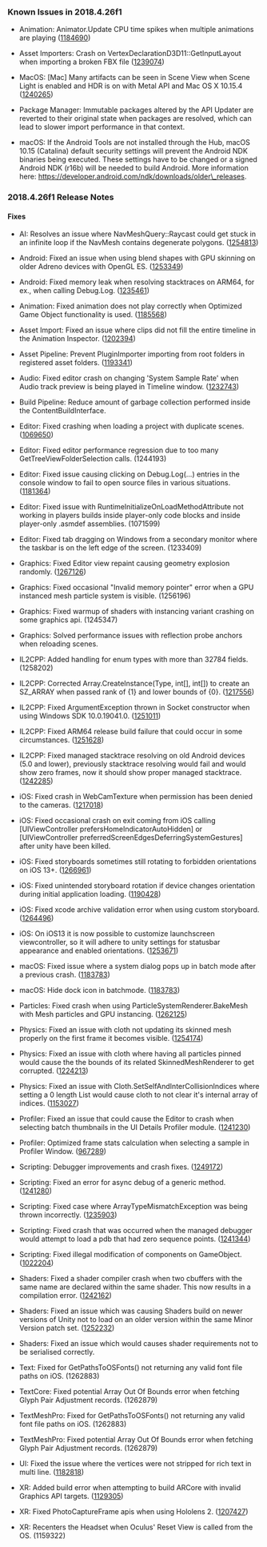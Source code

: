 ### Known Issues in 2018.4.26f1

*   Animation: Animator.Update CPU time spikes when multiple animations are playing ([1184690](https://issuetracker.unity3d.com/issues/animator-dot-update-cpu-time-spikes-when-multiple-animations-are-playing))
    
*   Asset Importers: Crash on VertexDeclarationD3D11::GetInputLayout when importing a broken FBX file ([1239074](https://issuetracker.unity3d.com/issues/crash-on-vertexdeclarationd3d11-getinputlayout-when-importing-a-broken-fbx-file))
    
*   MacOS: \[Mac\] Many artifacts can be seen in Scene View when Scene Light is enabled and HDR is on with Metal API and Mac OS X 10.15.4 ([1240265](https://issuetracker.unity3d.com/issues/mac-many-artifacts-can-be-seen-in-scene-view-when-scene-light-is-enabled-on-with-metal-api-and-mac-os-x-10-dot-15-dot-4))
    
*   Package Manager: Immutable packages altered by the API Updater are reverted to their original state when packages are resolved, which can lead to slower import performance in that context.
    
*   macOS: If the Android Tools are not installed through the Hub, macOS 10.15 (Catalina) default security settings will prevent the Android NDK binaries being executed. These settings have to be changed or a signed Android NDK (r16b) will be needed to build Android. More information here: https://developer.android.com/ndk/downloads/older\_releases.
    

### 2018.4.26f1 Release Notes

#### Fixes

*   AI: Resolves an issue where NavMeshQuery::Raycast could get stuck in an infinite loop if the NavMesh contains degenerate polygons. ([1254813](https://issuetracker.unity3d.com/issues/navmeshquery-raycast-contains-an-endless-loop-that-makes-the-editor-freeze-when-using-navmeshagent-dot-raycast))
    
*   Android: Fixed an issue when using blend shapes with GPU skinning on older Adreno devices with OpenGL ES. ([1253349](https://issuetracker.unity3d.com/issues/android-gles-setting-blend-shape-weight-on-one-object-adjusts-the-value-on-other-near-objects-on-some-devices))
    
*   Android: Fixed memory leak when resolving stacktraces on ARM64, for ex., when calling Debug.Log. ([1235461](https://issuetracker.unity3d.com/issues/memory-leak-in-android-build-when-full-stack-trace-logging-is-enabled))
    
*   Animation: Fixed animation does not play correctly when Optimized Game Object functionality is used. ([1185568](https://issuetracker.unity3d.com/issues/animation-does-not-play-correctly-when-optimized-game-object-functionality-is-used-and-a-child-gameobject-is-added-to-bone))
    
*   Asset Import: Fixed an issue where clips did not fill the entire timeline in the Animation Inspector. ([1202394](https://issuetracker.unity3d.com/issues/the-total-frames-of-the-animation-does-not-fill-the-timeline))
    
*   Asset Pipeline: Prevent PluginImporter importing from root folders in registered asset folders. ([1193341](https://issuetracker.unity3d.com/issues/package-folders-ending-in-dot-framework-are-incorrectly-handled-and-treated-as-native-plugins-instead-of-packages))
    
*   Audio: Fixed editor crash on changing 'System Sample Rate' when Audio track preview is being played in Timeline window. ([1232743](https://issuetracker.unity3d.com/issues/audio-editor-crashes-on-changing-system-sample-rate-when-audio-track-preview-is-being-played-in-timeline-window))
    
*   Build Pipeline: Reduce amount of garbage collection performed inside the ContentBuildInterface.
    
*   Editor: Fixed crashing when loading a project with duplicate scenes. ([1069650](https://issuetracker.unity3d.com/issues/unity-crashes-when-opening-a-project-with-two-identical-scenes-one-of-them-being-unloaded))
    
*   Editor: Fixed editor performance regression due to too many GetTreeViewFolderSelection calls. (1244193)
    
*   Editor: Fixed issue causing clicking on Debug.Log(...) entries in the console window to fail to open source files in various situations. ([1181364](https://issuetracker.unity3d.com/issues/double-clicking-error-in-the-console-does-not-open-script-in-code-editor-when-script-is-outside-the-project-folder))
    
*   Editor: Fixed issue with RuntimeInitializeOnLoadMethodAttribute not working in players builds inside player-only code blocks and inside player-only .asmdef assemblies. (1071599)
    
*   Editor: Fixed tab dragging on Windows from a secondary monitor where the taskbar is on the left edge of the screen. (1233409)
    
*   Graphics: Fixed Editor view repaint causing geometry explosion randomly. ([1267126](https://issuetracker.unity3d.com/issues/metal-editor-view-repaint-causes-geometry-explosion-randomly))
    
*   Graphics: Fixed occasional "Invalid memory pointer" error when a GPU instanced mesh particle system is visible. (1256196)
    
*   Graphics: Fixed warmup of shaders with instancing variant crashing on some graphics api. (1245347)
    
*   Graphics: Solved performance issues with reflection probe anchors when reloading scenes.
    
*   IL2CPP: Added handling for enum types with more than 32784 fields. (1258202)
    
*   IL2CPP: Corrected Array.CreateInstance(Type, int\[\], int\[\]) to create an SZ\_ARRAY when passed rank of {1} and lower bounds of {0}. ([1217556](https://issuetracker.unity3d.com/issues/il2cpp-type-of-arrays-with-explicitly-defined-zero-lower-bound-is-incorrect-in-il2cpp-and-differ-from-mono))
    
*   IL2CPP: Fixed ArgumentException thrown in Socket constructor when using Windows SDK 10.0.19041.0. ([1251011](https://issuetracker.unity3d.com/issues/system-dot-net-dot-socket-objects-throw-argumentexception-in-il2cpp-after-installing-windows-sdk-2004))
    
*   IL2CPP: Fixed ARM64 release build failure that could occur in some circumstances. ([1251628](https://issuetracker.unity3d.com/issues/android-il2cpp-arm64-release-build-fails))
    
*   IL2CPP: Fixed managed stacktrace resolving on old Android devices (5.0 and lower), previously stacktrace resolving would fail and would show zero frames, now it should show proper managed stacktrace. ([1242285](https://issuetracker.unity3d.com/issues/android-stack-traces-using-application-dot-logmessagereceived-callback-dont-appear-correctly-or-at-all-in-android-5-and-possibly-4))
    
*   iOS: Fixed crash in WebCamTexture when permission has been denied to the cameras. ([1217018](https://issuetracker.unity3d.com/issues/calling-webcamtexture-dot-play-causes-an-nsinternalinconsistencyexception-and-crashes-the-application-if-camera-access-is-denied))
    
*   iOS: Fixed occasional crash on exit coming from iOS calling \[UIViewController prefersHomeIndicatorAutoHidden\] or \[UIViewController preferredScreenEdgesDeferringSystemGestures\] after unity have been killed.
    
*   iOS: Fixed storyboards sometimes still rotating to forbidden orientations on iOS 13+. ([1266961](https://issuetracker.unity3d.com/issues/ios-storyboard-shows-in-landscape-orientation-for-a-second-even-though-auto-rotation-only-allows-portrait-orientations))
    
*   iOS: Fixed unintended storyboard rotation if device changes orientation during initial application loading. ([1190428](https://issuetracker.unity3d.com/issues/ios-storyboard-shows-in-a-landscape-mode-for-a-second-even-though-device-orientation-in-xcode-is-set-to-portrait))
    
*   iOS: Fixed xcode archive validation error when using custom storyboard. ([1264496](https://issuetracker.unity3d.com/issues/ios-using-custom-storyboard-as-a-launch-screen-with-multitasking-enabled-fails-the-archive-validation-for-app-store))
    
*   iOS: On iOS13 it is now possible to customize launchscreen viewcontroller, so it will adhere to unity settings for statusbar appearance and enabled orientations. ([1253671](https://issuetracker.unity3d.com/issues/ios-the-status-bar-flashes-during-the-splash-screen-display-when-a-built-project-is-launched-on-ios))
    
*   macOS: Fixed issue where a system dialog pops up in batch mode after a previous crash. ([1183783](https://issuetracker.unity3d.com/issues/macos-manual-input-requiring-pop-up-appears-in-batch-mode-if-unity-didnt-close-properly-on-the-last-launch))
    
*   macOS: Hide dock icon in batchmode. ([1183783](https://issuetracker.unity3d.com/issues/macos-manual-input-requiring-pop-up-appears-in-batch-mode-if-unity-didnt-close-properly-on-the-last-launch))
    
*   Particles: Fixed crash when using ParticleSystemRenderer.BakeMesh with Mesh particles and GPU instancing. ([1262125](https://issuetracker.unity3d.com/issues/crash-in-stackallocator-trydeallocate-when-calling-particlesystemrenderer-dot-bakemesh))
    
*   Physics: Fixed an issue with cloth not updating its skinned mesh properly on the first frame it becomes visible. ([1254174](https://issuetracker.unity3d.com/issues/cloth-has-graphical-artifacts-when-an-object-moves-out-of-the-camera))
    
*   Physics: Fixed an issue with cloth where having all particles pinned would cause the the bounds of its related SkinnedMeshRenderer to get corrupted. ([1224213](https://issuetracker.unity3d.com/issues/cloth-component-sets-renderer-bounds-to-nan-when-constraints-of-all-vertices-are-set-to-0))
    
*   Physics: Fixed an issue with Cloth.SetSelfAndInterCollisionIndices where setting a 0 length List would cause cloth to not clear it's internal array of indices. ([1153027](https://issuetracker.unity3d.com/issues/cannot-remove-cloth-self-collision-and-inter-collision-when-they-are-applied-onto-a-gameobject))
    
*   Profiler: Fixed an issue that could cause the Editor to crash when selecting batch thumbnails in the UI Details Profiler module. ([1241230](https://issuetracker.unity3d.com/issues/crash-on-ui-canvasmanager-renderprofiler-when-selecting-ui-images-in-the-profiler-loaded-from-a-specific-data-file))
    
*   Profiler: Optimized frame stats calculation when selecting a sample in Profiler Window. ([967289](https://issuetracker.unity3d.com/issues/performance-issue-in-profiler-ui-with-increasing-number-of-events))
    
*   Scripting: Debugger improvements and crash fixes. ([1249172](https://issuetracker.unity3d.com/issues/macos-crash-on-buffer-add-value-full-when-debugging-with-code-editor-attached))
    
*   Scripting: Fixed an error for async debug of a generic method. ([1241280](https://issuetracker.unity3d.com/issues/crash-when-performing-step-over))
    
*   Scripting: Fixed case where ArrayTypeMismatchException was being thrown incorrectly. ([1235903](https://issuetracker.unity3d.com/issues/mono-arraytypemismatchexception-is-thrown-when-using-array-of-generic-icollection))
    
*   Scripting: Fixed crash that was occurred when the managed debugger would attempt to load a pdb that had zero sequence points. ([1241344](https://issuetracker.unity3d.com/issues/macos-editor-crashes-on-mono-log-write-logfile-when-attaching-a-debugger-and-then-setting-a-breakpoint))
    
*   Scripting: Fixed illegal modification of components on GameObject. ([1022204](https://issuetracker.unity3d.com/issues/the-editor-crashes-when-exiting-the-play-mode-in-the-specific-project))
    
*   Shaders: Fixed a shader compiler crash when two cbuffers with the same name are declared within the same shader. This now results in a compilation error. ([1242162](https://issuetracker.unity3d.com/issues/an-internal-error-is-thrown-when-using-cbuffer-in-a-custom-shader))
    
*   Shaders: Fixed an issue which was causing Shaders build on newer versions of Unity not to load on an older version within the same Minor Version patch set. ([1252232](https://issuetracker.unity3d.com/issues/shader-in-asset-bundle-built-with-unity-newer-version-is-broken-on-older-versions))
    
*   Shaders: Fixed an issue which would causes shader requirements not to be serialised correctly.
    
*   Text: Fixed for GetPathsToOSFonts() not returning any valid font file paths on iOS. (1262883)
    
*   TextCore: Fixed potential Array Out Of Bounds error when fetching Glyph Pair Adjustment records. (1262879)
    
*   TextMeshPro: Fixed for GetPathsToOSFonts() not returning any valid font file paths on iOS. (1262883)
    
*   TextMeshPro: Fixed potential Array Out Of Bounds error when fetching Glyph Pair Adjustment records. (1262879)
    
*   UI: Fixed the issue where the vertices were not stripped for rich text in multi line. ([1182818](https://issuetracker.unity3d.com/issues/vertices-for-richtext-markups-do-not-get-stripped-if-the-text-does-not-fit-in-a-single-line))
    
*   XR: Added build error when attempting to build ARCore with invalid Graphics API targets. ([1129305](https://issuetracker.unity3d.com/issues/arcore-opengles2-editor-should-throw-error-if-trying-to-deploy-with-opengles2-since-it-is-not-supported-by-arcore))
    
*   XR: Fixed PhotoCaptureFrame apis when using Hololens 2. ([1207427](https://issuetracker.unity3d.com/issues/photocaptureframe-fails-to-provide-camera-matrices-on-hololens-2))
    
*   XR: Recenters the Headset when Oculus' Reset View is called from the OS. (1159322)